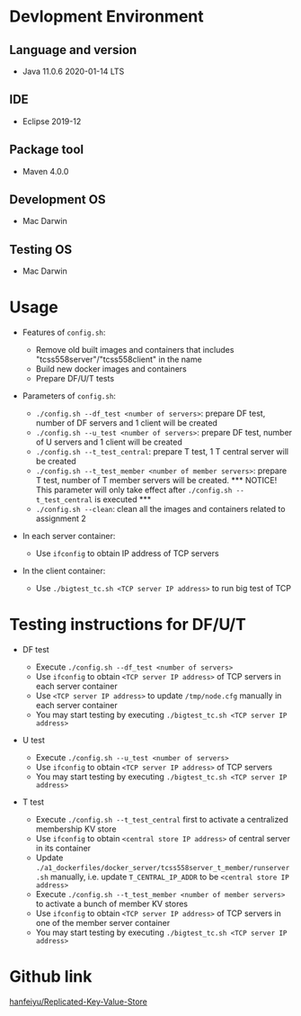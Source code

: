 # Devlopment Environment
## Language and version
  - Java 11.0.6 2020-01-14 LTS

## IDE
  - Eclipse 2019-12

## Package tool
  - Maven 4.0.0

## Development OS 
  - Mac Darwin

## Testing OS 
  - Mac Darwin

# Usage
- Features of `config.sh`: 
    - Remove old built images and containers that includes "tcss558server"/"tcss558client" in the name 
    - Build new docker images and containers  
    - Prepare DF/U/T tests 

- Parameters of `config.sh`:
    - `./config.sh --df_test <number of servers>`: prepare DF test, number of DF servers and 1 client will be created 
    - `./config.sh --u_test <number of servers>`: prepare DF test, number of U servers and 1 client will be created 
    - `./config.sh --t_test_central`: prepare T test, 1 T central server will be created 
    - `./config.sh --t_test_member <number of member servers>`: prepare T test, number of T member servers will be created. \*\*\* NOTICE! This parameter will only take effect after `./config.sh --t_test_central` is executed \*\*\* 
    - `./config.sh --clean`: clean all the images and containers related to assignment 2 

- In each server container:
    - Use `ifconfig` to obtain IP address of TCP servers 

- In the client container:
    - Use `./bigtest_tc.sh <TCP server IP address>` to run big test of TCP 

# Testing instructions for DF/U/T
  - DF test
    - Execute `./config.sh --df_test <number of servers>` 
    - Use `ifconfig` to obtain `<TCP server IP address>` of TCP servers in each server container
    - Use `<TCP server IP address>` to update `/tmp/node.cfg` manually in each server container 
    - You may start testing by executing `./bigtest_tc.sh <TCP server IP address>` 

  - U test
    - Execute `./config.sh --u_test <number of servers>` 
    - Use `ifconfig` to obtain `<TCP server IP address>` of TCP servers 
    - You may start testing by executing `./bigtest_tc.sh <TCP server IP address>` 

  - T test
    - Execute `./config.sh --t_test_central` first to activate a centralized membership KV store 
    - Use `ifconfig` to obtain `<central store IP address>` of central server in its container 
    - Update `./a1_dockerfiles/docker_server/tcss558server_t_member/runserver.sh` manually, i.e. update `T_CENTRAL_IP_ADDR` to be `<central store IP address>` 
    - Execute `./config.sh --t_test_member <number of member servers>` to activate a bunch of member KV stores  
    - Use `ifconfig` to obtain `<TCP server IP address>` of TCP servers in one of the member server container 
    - You may start testing by executing `./bigtest_tc.sh <TCP server IP address>`

# Github link
[hanfeiyu/Replicated-Key-Value-Store](https://github.com/hanfeiyu/Replicated-Key-Value-Store)


